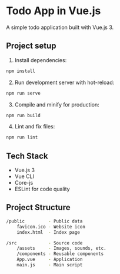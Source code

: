 # Todo App in Vue.js
A simple todo application built with Vue.js 3.

## Project setup

1. Install dependencies:
```sh
npm install
```

2. Run development server with hot-reload:
```sh
npm run serve
```

3. Compile and minify for production:
```sh
npm run build
```

4. Lint and fix files:
```sh
npm run lint
```

## Tech Stack
* Vue.js 3
* Vue CLI
* Core-js
* ESLint for code quality

## Project Structure
```bash
/public         - Public data
    favicon.ico - Website icon
    index.html  - Index page

/src            - Source code
    /assets     - Images, sounds, etc.
    /components - Reusable components
    App.vue     - Application
    main.js     - Main script
```
